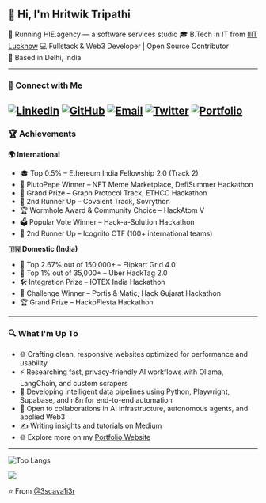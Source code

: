 ## 👋 Hi, I'm Hritwik Tripathi


💼 Running HIE.agency — a software services studio
🎓 B.Tech in IT from [IIIT Lucknow](https://iiitl.ac.in/)
💻 Fullstack & Web3 Developer | Open Source Contributor  
📍 Based in Delhi, India

---

### 🔗 Connect with Me

[![LinkedIn](https://img.icons8.com/fluency/25/linkedin.png)](https://www.linkedin.com/in/hritwikt)  [![GitHub](https://img.icons8.com/fluency/25/github.png)](https://github.com/3scava1i3r)  [![Email](https://img.icons8.com/fluency/25/gmail.png)](mailto:tripathi.hritwik@gmail.com)  [![Twitter](https://img.icons8.com/fluency/25/twitter.png)](https://twitter.com/0xHritwik) [![Portfolio](https://cdn-icons-png.flaticon.com/24/3037/3037366.png)](https://hritwik.hie.agency/)
---

### 🏆 Achievements

**🌍 International**

- 🎓 Top 0.5% – Ethereum India Fellowship 2.0 (Track 2)
- 🏅 PlutoPepe Winner – NFT Meme Marketplace, DefiSummer Hackathon
- 🥇 Grand Prize – Graph Protocol Track, ETHCC Hackathon
- 🥈 2nd Runner Up – Covalent Track, Sovrython
- 🏆 Wormhole Award & Community Choice – HackAtom V
- 🗳️ Popular Vote Winner – Hack-a-Solution Hackathon
- 🥉 2nd Runner Up – Icognito CTF (100+ international teams)

**🇮🇳 Domestic (India)**

- 🧠 Top 2.67% out of 150,000+ – Flipkart Grid 4.0
- 🧠 Top 1% out of 35,000+ – Uber HackTag 2.0
- 🛠️ Integration Prize – IOTEX India Hackathon
- 🥇 Challenge Winner – Portis & Matic, Hack Gujarat Hackathon
- 🏆 Grand Prize – HackoFiesta Hackathon



---

### 🔍 What I'm Up To

- 🌐 Crafting clean, responsive websites optimized for performance and usability
- ⚡ Researching fast, privacy-friendly AI workflows with Ollama, LangChain, and custom scrapers
- 🧩 Developing intelligent data pipelines using Python, Playwright, Supabase, and n8n for end-to-end automation
- 🤝 Open to collaborations in AI infrastructure, autonomous agents, and applied Web3
- ✍️ Writing insights and tutorials on [Medium](https://medium.com/@joichiro.sai)
- 🌐 Explore more on my [Portfolio Website](https://hritwik.netlify.app)

---

![Top Langs](https://github-readme-stats.vercel.app/api/top-langs/?username=3scava1i3r&langs_count=6&theme=tokyonight)

<!-- Visitor Count -->
![](https://komarev.com/ghpvc/?username=3scava1i3r)

⭐️ From [@3scava1i3r](https://github.com/3scava1i3r)
